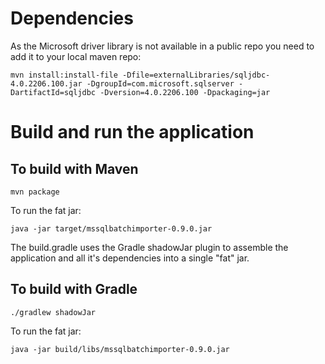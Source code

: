 # Dependencies

As the Microsoft driver library is not available in a public repo you need to add it to your local maven repo:

	mvn install:install-file -Dfile=externalLibraries/sqljdbc-4.0.2206.100.jar -DgroupId=com.microsoft.sqlserver -DartifactId=sqljdbc -Dversion=4.0.2206.100 -Dpackaging=jar

# Build and run the application

## To build with Maven

    mvn package

To run the fat jar:

    java -jar target/mssqlbatchimporter-0.9.0.jar

The build.gradle uses the Gradle shadowJar plugin to assemble the application and all it's dependencies into a single "fat" jar.

## To build with Gradle

    ./gradlew shadowJar

To run the fat jar:

    java -jar build/libs/mssqlbatchimporter-0.9.0.jar